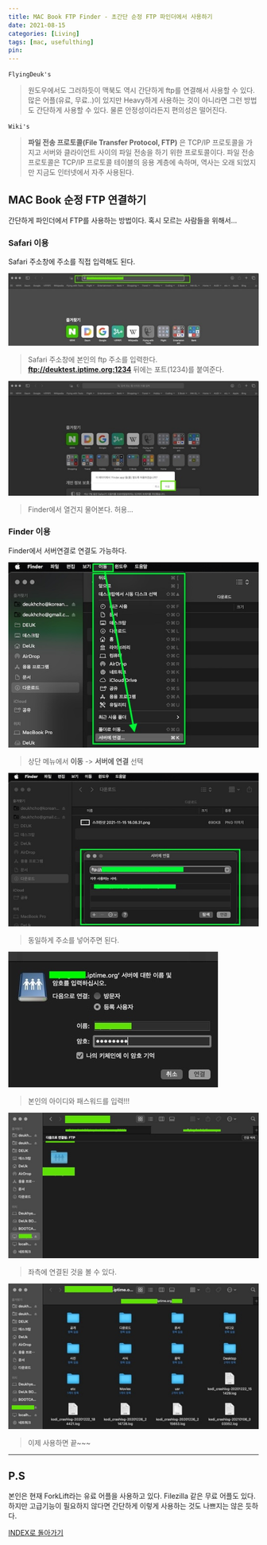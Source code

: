 ```yaml
---
title: MAC Book FTP Finder - 초간단 순정 FTP 파인더에서 사용하기
date: 2021-08-15
categories: [Living]
tags: [mac, usefulthing]
pin:
---
```



`FlyingDeuk's`
>원도우에서도 그러하듯이 맥북도 역시 간단하게 ftp를 연결해서 사용할 수 있다. <br>
많은 어플(유료, 무료..)이 있지만 Heavy하게 사용하는 것이 아니라면 그런 방법도 간단하게 사용할 수 있다. 물론 안정성이라든지 편의성은 떨어진다.

`Wiki's`
> **파일 전송 프로토콜(File Transfer Protocol, FTP)** 은 TCP/IP 프로토콜을 가지고 서버와 클라이언트 사이의 파일 전송을 하기 위한 프로토콜이다. 파일 전송 프로토콜은 TCP/IP 프로토콜 테이블의 응용 계층에 속하며, 역사는 오래 되었지만 지금도 인터넷에서 자주 사용된다.


## MAC Book 순정 FTP 연결하기

간단하게 파인더에서 FTP를 사용하는 방법이다. 혹시 모르는 사람들을 위해서...

### Safari 이용
Safari 주소창에 주소를 직접 입력해도 된다.

![ftp](/img/living/macbook/ftp1.jpg)
>Safari 주소창에 본인의 ftp 주소를 입력한다. <br>
**ftp://deuktest.iptime.org:1234** 뒤에는 포트(1234)를 붙여준다.

![ftp](/img/living/macbook/ftp2.jpg)
>Finder에서 열건지 물어본다. 허용...

### Finder 이용
Finder에서 서버연결로 연결도 가능하다.

![ftp](/img/living/macbook/ftp6.jpg)
>상단 메뉴에서 **이동** -> **서버에 연결** 선택

![ftp](/img/living/macbook/ftp7.jpg)
>동일하게 주소를 넣어주면 된다.

![ftp](/img/living/macbook/ftp3.jpg)
>본인의 아이디와 패스워드를 입력!!!

![ftp](/img/living/macbook/ftp4.jpg)
>좌측에 연결된 것을 볼 수 있다.

![ftp](/img/living/macbook/ftp5.jpg)
>이제 사용하면 끝~~~

----------

## P.S
본인은 현재 ForkLift라는 유료 어플을 사용하고 있다. Filezilla 같은 무료 어플도 있다. 하지만 고급기능이 필요하지 않다면 간단하게 이렇게 사용하는 것도 나쁘지는 않은 듯하다.

[INDEX로 돌아가기](/posts/Macbook/)
